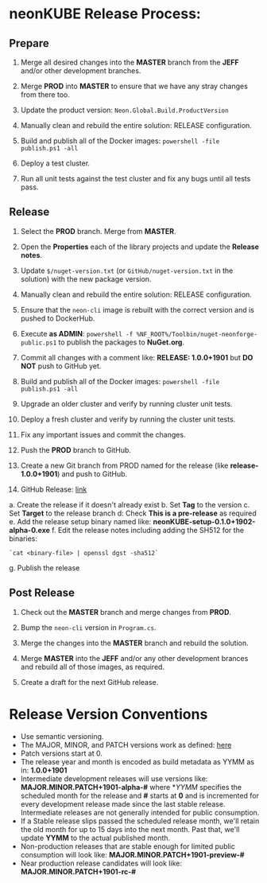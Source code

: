 # neonKUBE Release Process:

## Prepare

1. Merge all desired changes into the **MASTER** branch from the **JEFF** and/or other development branches.

2. Merge **PROD** into **MASTER** to ensure that we have any stray changes from there too.

3. Update the product version: `Neon.Global.Build.ProductVersion`

4. Manually clean and rebuild the entire solution: RELEASE configuration.

5. Build and publish all of the Docker images: `powershell -file publish.ps1 -all`

6. Deploy a test cluster.

7. Run all unit tests against the test cluster and fix any bugs until all tests pass.

## Release 

1. Select the **PROD** branch.  Merge from **MASTER**.

2. Open the **Properties** each of the library projects and update the **Release notes**.

3. Update `$/nuget-version.txt` (or `GitHub/nuget-version.txt` in the solution) with the 
   new package version.

4. Manually clean and rebuild the entire solution: RELEASE configuration.

5. Ensure that the `neon-cli` image is rebuilt with the correct version and is pushed to DockerHub.

6. Execute **as ADMIN**: `powershell -f %NF_ROOT%/Toolbin/nuget-neonforge-public.ps1` to publish the packages to **NuGet.org**.

7. Commit all changes with a comment like: **RELEASE: 1.0.0+1901** but **DO NOT** push to GitHub yet.

8. Build and publish all of the Docker images: `powershell -file publish.ps1 -all`

9. Upgrade an older cluster and verify by running cluster unit tests.

10. Deploy a fresh cluster and verify by running the cluster unit tests.

11. Fix any important issues and commit the changes.

12. Push the **PROD** branch to GitHub.

13. Create a new Git branch from PROD named for the release (like **release-1.0.0+1901**) and push to GitHub.

14. GitHub Release: [link](https://help.github.com/articles/creating-releases/)

  a. Create the release if it doesn't already exist
  b. Set **Tag** to the version
  c. Set **Target** to the release branch
  d: Check **This is a pre-release** as required
  e. Add the release setup binary named like: **neonKUBE-setup-0.1.0+1902-alpha-0.exe**
  f. Edit the release notes including adding the SH512 for the binaries:

    `cat <binary-file> | openssl dgst -sha512`

  g. Publish the release

## Post Release

1. Check out the **MASTER** branch and merge changes from **PROD**.

2. Bump the `neon-cli` version in `Program.cs`.

3. Merge the changes into the **MASTER** branch and rebuild the solution.

4. Merge **MASTER** into the **JEFF** and/or any other development brances and rebuild all of those images, as required.

5. Create a draft for the next GitHub release.

 # Release Version Conventions

* Use semantic versioning.
* The MAJOR, MINOR, and PATCH versions work as defined: [here](https://semver.org/)
* Patch versions start at 0.
* The release year and month is encoded as build metadata as YYMM as in: **1.0.0+1901**
* Intermediate development releases will use versions like: **MAJOR.MINOR.PATCH+1901-alpha-#** where **YYMM* specifies the scheduled month for the release and **#** starts at **0** and is incremented for every development release made since the last stable release.  Intermediate releases are not generally intended for public consumption.
* If a Stable release slips passed the scheduled release month, we'll retain the old month for up to 15 days into the next month.  Past that, we'll update **YYMM** to the actual published month.
* Non-production releases that are stable enough for limited public consumption will look like: **MAJOR.MINOR.PATCH+1901-preview-#**
* Near production release candidates will look like: **MAJOR.MINOR.PATCH+1901-rc-#**
